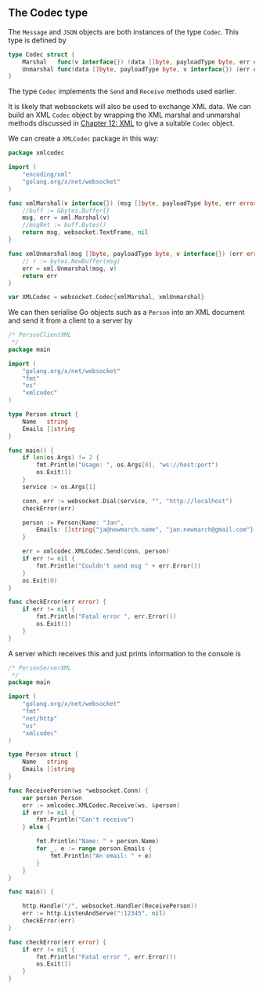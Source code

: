 ## The Codec type

The `Message` and `JSON` objects are both instances of the type `Codec`. This type is defined by

```go
type Codec struct {
    Marshal   func(v interface{}) (data []byte, payloadType byte, err error)
    Unmarshal func(data []byte, payloadType byte, v interface{}) (err error)
}
```

The type `Codec` implements the `Send` and `Receive` methods used earlier.

It is likely that websockets will also be used to exchange XML data. We can build an XML `Codec` object by wrapping the XML marshal and unmarshal methods discussed in [Chapter 12: XML](../xml/README.md) to give a suitable `Codec` object.

We can create a `XMLCodec` package in this way:

```go
package xmlcodec

import (
	"encoding/xml"
	"golang.org/x/net/websocket"
)

func xmlMarshal(v interface{}) (msg []byte, payloadType byte, err error) {
	//buff := &bytes.Buffer{}
	msg, err = xml.Marshal(v)
	//msgRet := buff.Bytes()
	return msg, websocket.TextFrame, nil
}

func xmlUnmarshal(msg []byte, payloadType byte, v interface{}) (err error) {
	// r := bytes.NewBuffer(msg)
	err = xml.Unmarshal(msg, v)
	return err
}

var XMLCodec = websocket.Codec{xmlMarshal, xmlUnmarshal}
```

We can then serialise Go objects such as a `Person` into an XML document and send it from a client to a server by

```go
/* PersonClientXML
 */
package main

import (
	"golang.org/x/net/websocket"
	"fmt"
	"os"
	"xmlcodec"
)

type Person struct {
	Name   string
	Emails []string
}

func main() {
	if len(os.Args) != 2 {
		fmt.Println("Usage: ", os.Args[0], "ws://host:port")
		os.Exit(1)
	}
	service := os.Args[1]

	conn, err := websocket.Dial(service, "", "http://localhost")
	checkError(err)

	person := Person{Name: "Jan",
		Emails: []string{"ja@newmarch.name", "jan.newmarch@gmail.com"},
	}

	err = xmlcodec.XMLCodec.Send(conn, person)
	if err != nil {
		fmt.Println("Couldn't send msg " + err.Error())
	}
	os.Exit(0)
}

func checkError(err error) {
	if err != nil {
		fmt.Println("Fatal error ", err.Error())
		os.Exit(1)
	}
}
```

A server which receives this and just prints information to the console is

```go
/* PersonServerXML
 */
package main

import (
	"golang.org/x/net/websocket"
	"fmt"
	"net/http"
	"os"
	"xmlcodec"
)

type Person struct {
	Name   string
	Emails []string
}

func ReceivePerson(ws *websocket.Conn) {
	var person Person
	err := xmlcodec.XMLCodec.Receive(ws, &person)
	if err != nil {
		fmt.Println("Can't receive")
	} else {

		fmt.Println("Name: " + person.Name)
		for _, e := range person.Emails {
			fmt.Println("An email: " + e)
		}
	}
}

func main() {

	http.Handle("/", websocket.Handler(ReceivePerson))
	err := http.ListenAndServe(":12345", nil)
	checkError(err)
}

func checkError(err error) {
	if err != nil {
		fmt.Println("Fatal error ", err.Error())
		os.Exit(1)
	}
}
```


